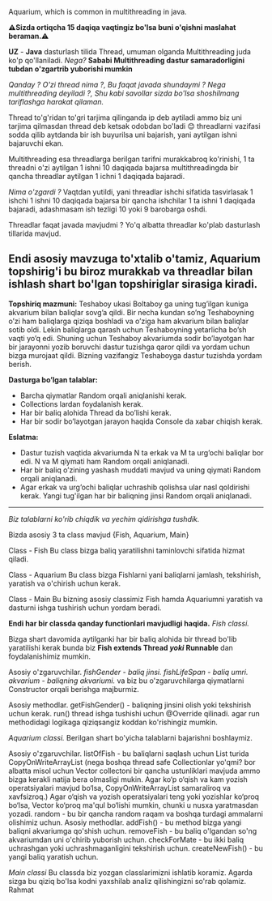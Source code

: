 Aquarium, which is common in multithreading in java.

**⚠️Sizda ortiqcha 15 daqiqa vaqtingiz bo'lsa buni o'qishni maslahat beraman.⚠️**

**UZ** - **Java** dasturlash tilida Thread, umuman olganda Multithreading juda ko'p qo'llaniladi.
_Nega?_
**Sababi Multithreading dastur samaradorligini tubdan o'zgartrib yuborishi mumkin**

_Qanday ?
O'zi thread nima ?,
Bu faqat javada shundaymi ?
Nega multithreading deyiladi ?,
Shu kabi savollar sizda bo'lsa shoshilmang tariflashga harakat qilaman._


Thread to'g'ridan to'gri tarjima qilinganda ip deb aytiladi ammo biz uni tarjima qilmasdan thread deb ketsak odobdan bo'ladi 😊
threadlarni vazifasi sodda qilib aytdanda bir ish buyurilsa uni bajarish, yani aytilgan ishni bajaruvchi ekan.

Multithreading esa threadlarga berilgan tarifni murakkabroq ko'rinishi, 1 ta threadni o'zi aytilgan 1 ishni 10 daqiqada bajarsa
multithreadingda bir qancha threadlar aytilgan 1 ichni 1 daqiqada bajaradi. 

_Nima o'zgardi ?_
Vaqtdan yutildi, yani threadlar ishchi sifatida tasvirlasak 1 ishchi 1 ishni 10 daqiqada bajarsa bir qancha ishchilar 1 ta ishni 1 daqiqada bajaradi,
adashmasam ish tezligi 10 yoki 9 barobarga oshdi.

Threadlar faqat javada mavjudmi ?
Yo'q albatta threadlar ko'plab dasturlash tillarida mavjud.

Endi asosiy mavzuga to'xtalib o'tamiz, Aquarium topshirig'i bu biroz murakkab va threadlar bilan ishlash shart bo'lgan topshiriglar sirasiga kiradi.
----------------------------------------------------------------------------------------------------
**Topshiriq mazmuni:**
    Teshaboy ukasi Boltaboy ga uning tug’ilgan kuniga akvarium bilan baliqlar sovg’a qildi.
    Bir necha kundan so’ng Teshaboyning o’zi ham baliqlarga qiziqa boshladi va o’ziga ham akvarium bilan baliqlar sotib oldi.
    Lekin baliqlarga qarash uchun Teshaboyning yetarlicha bo’sh vaqti yo’q edi. 
    Shuning uchun Teshaboy akvariumda sodir bo’layotgan har bir jarayonni yozib boruvchi dastur tuzishga qaror qildi va yordam uchun bizga murojaat qildi.
    Bizning vazifangiz Teshaboyga dastur tuzishda yordam berish.
    
**Dasturga bo’lgan talablar:**
  - Barcha qiymatlar Random orqali aniqlanishi kerak.
  - Collections lardan foydalanish kerak.
  - Har bir baliq alohida Thread da bo’lishi kerak.
  - Har bir sodir bo’layotgan jarayon haqida Console da xabar chiqish kerak.

**Eslatma:**
  - Dastur tuzish vaqtida akvariumda N ta erkak va M ta urg’ochi baliqlar bor edi. N va M
    qiymati ham Random orqali aniqlanadi.
  - Har bir baliq o’zining yashash muddati mavjud va uning qiymati Random orqali
    aniqlanadi.
  - Agar erkak va urg’ochi baliqlar uchrashib qolishsa ular nasl qoldirishi kerak. Yangi
    tug'ilgan har bir baliqning jinsi Random orqali aniqlanadi.
----------------------------------------------------------------------------------------------------

_Biz talablarni ko'rib chiqdik va yechim qidirishga tushdik._

Bizda asosiy 3 ta class mavjud 
                              {Fish, Aquarium, Main}

Class - Fish
    Bu class bizga baliq yaratilishni taminlovchi sifatida hizmat qiladi.
    
Class - Aquarium
    Bu class bizga Fishlarni yani baliqlarni jamlash, tekshirish, yaratish va o'chirish uchun kerak.
    
Class - Main 
    Bu bizning asosiy classimiz Fish hamda Aquariumni yaratish va dasturni ishga tushirish uchun yordam beradi.


**Endi har bir classda qanday functionlari mavjudligi haqida.**
_Fish classi._

  Bizga shart davomida aytilganki har bir baliq alohida bir thread bo'lib yaratilishi kerak bunda biz **Fish extends Thread _yoki_ Runnable** dan foydalanishimiz mumkin.

Asosiy o'zgaruvchilar.
        _fishGender - baliq jinsi.
        fishLifeSpan - baliq umri.
        akvarium - baliqning akvariumi._
va biz bu o'zgaruvchilarga qiymatlarni Constructor orqali berishga majburmiz.

Asosiy methodlar.
       getFishGender() - baliqning jinsini olish yoki tekshirish uchun kerak.
       run() thread ishga tushishi uchun @Override qilinadi.
       agar run methodidagi logikaga qiziqsangiz koddan ko'rishingiz mumkin.
       
_Aquarium classi._
  Berilgan shart bo'yicha talablarni bajarishni boshlaymiz.
  
Asosiy o'zgaruvchilar.
      listOfFish - bu baliqlarni saqlash uchun List turida CopyOnWriteArrayList (nega boshqa thread safe Collectionlar yo'qmi?
      bor albatta misol uchun Vector collectoni bir qancha ustunliklari mavjuda ammo bizga kerakli natija bera olmasligi mukin.
      Agar ko‘p o‘qish va kam yozish operatsiyalari mavjud bo‘lsa, CopyOnWriteArrayList samaraliroq va xavfsizroq.)
      Agar o‘qish va yozish operatsiyalari teng yoki yozishlar ko‘proq bo‘lsa, Vector ko‘proq ma'qul bo‘lishi mumkin, chunki u nusxa yaratmasdan yozadi.
      random - bu bir qancha random raqam va boshqa turdagi ammalarni olishimiz uchun.
Asosiy methodlar.
      addFish() - bu method bizga yangi baliqni akvariumga qo'shish uchun.
      removeFish - bu baliq o'lgandan so'ng akvariumdan uni o'chirib yuborish uchun.
      checkForMate - bu ikki baliq uchrashgan yoki uchrashmaganligini tekshirish uchun.
      createNewFish() - bu yangi baliq yaratish uchun.
      
_Main classi_
    Bu classda biz yozgan classlarimizni ishlatib koramiz. Agarda sizga bu qiziq bo'lsa kodni yaxshilab analiz qilishingizni so'rab qolamiz. Rahmat
